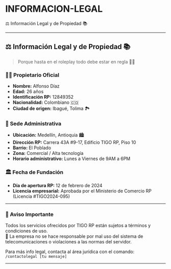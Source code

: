 # INFORMACION-LEGAL
⚖️ Información Legal y de Propiedad 📚


---

## ⚖️ Información Legal y de Propiedad 📚

> Porque hasta en el roleplay todo debe estar en regla 🧾💼

### 🧑‍💼 **Propietario Oficial**
- **Nombre:** Alfonso Díaz  
- **Edad:** 26 años  
- **Identificación RP:** 12849352  
- **Nacionalidad:** Colombiano 🇨🇴  
- **Ciudad de origen:** Ibagué, Tolima 🏞️

### 🏢 **Sede Administrativa**
- **Ubicación:** Medellín, Antioquia 🏙️  
- **Dirección RP:** Carrera 43A #9-17, Edificio TIGO RP, Piso 10  
- **Barrio:** El Poblado  
- **Zona:** Comercial / Alta tecnología  
- **Horario administrativo:** Lunes a Viernes de 9AM a 6PM

### 🏛️ **Fecha de Fundación**
- **Día de apertura RP:** 12 de febrero de 2024  
- **Licencia empresarial:** Aprobada por el Ministerio de Comercio RP (Licencia #TIGO2024-095)

---

### 📌 Aviso Importante

Todos los servicios ofrecidos por TIGO RP están sujetos a términos y condiciones de uso.  
📄 La empresa no se hace responsable por mal uso del sistema de telecomunicaciones o violaciones a las normas del servidor.

Para más info legal, contacta al área jurídica con el comando:  
`/contactolegal [tu mensaje]`

---

